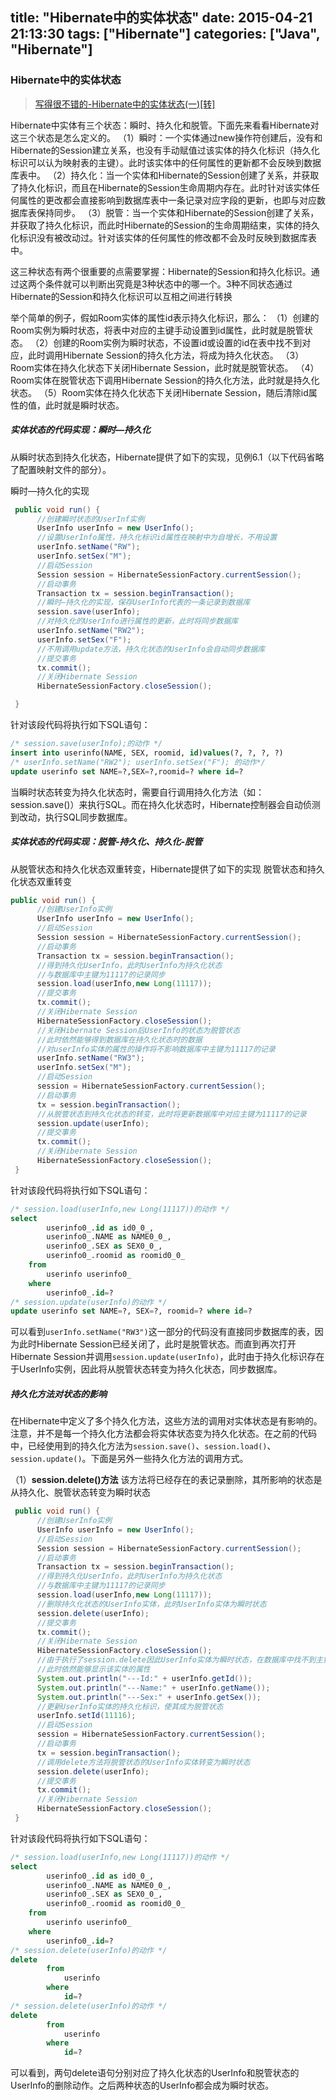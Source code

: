 title: "Hibernate中的实体状态"
date: 2015-04-21 21:13:30
tags: ["Hibernate"]
categories: ["Java", "Hibernate"]
---

### Hibernate中的实体状态

> [写得很不错的-Hibernate中的实体状态(一)[转]](http://hi.baidu.com/kingtoon_go/item/fc0703d1e440134dfa576804)

Hibernate中实体有三个状态：瞬时、持久化和脱管。下面先来看看Hibernate对这三个状态是怎么定义的。
（1）瞬时：一个实体通过new操作符创建后，没有和Hibernate的Session建立关系，也没有手动赋值过该实体的持久化标识（持久化标识可以认为映射表的主键）。此时该实体中的任何属性的更新都不会反映到数据库表中。
（2）持久化：当一个实体和Hibernate的Session创建了关系，并获取了持久化标识，而且在Hibernate的Session生命周期内存在。此时针对该实体任何属性的更改都会直接影响到数据库表中一条记录对应字段的更新，也即与对应数据库表保持同步。
（3）脱管：当一个实体和Hibernate的Session创建了关系，并获取了持久化标识，而此时Hibernate的Session的生命周期结束，实体的持久化标识没有被改动过。针对该实体的任何属性的修改都不会及时反映到数据库表中。

这三种状态有两个很重要的点需要掌握：Hibernate的Session和持久化标识。通过这两个条件就可以判断出究竟是3种状态中的哪一个。3种不同状态通过Hibernate的Session和持久化标识可以互相之间进行转换

举个简单的例子，假如Room实体的属性id表示持久化标识，那么：
（1）创建的Room实例为瞬时状态，将表中对应的主键手动设置到id属性，此时就是脱管状态。
（2）创建的Room实例为瞬时状态，不设置id或设置的id在表中找不到对应，此时调用Hibernate Session的持久化方法，将成为持久化状态。
（3）Room实体在持久化状态下关闭Hibernate Session，此时就是脱管状态。
（4）Room实体在脱管状态下调用Hibernate Session的持久化方法，此时就是持久化状态。
（5）Room实体在持久化状态下关闭Hibernate Session，随后清除id属性的值，此时就是瞬时状态。

##### 实体状态的代码实现：瞬时—持久化
从瞬时状态到持久化状态，Hibernate提供了如下的实现，见例6.1（以下代码省略了配置映射文件的部分）。

瞬时—持久化的实现
```java
 public void run() {
      //创建瞬时状态的UserInf实例
      UserInfo userInfo = new UserInfo();
      //设置UserInfo属性，持久化标识id属性在映射中为自增长，不用设置
      userInfo.setName("RW");
      userInfo.setSex("M");
      //启动Session
      Session session = HibernateSessionFactory.currentSession();
      //启动事务
      Transaction tx = session.beginTransaction();
      //瞬时—持久化的实现，保存UserInfo代表的一条记录到数据库
      session.save(userInfo);
      //对持久化的UserInfo进行属性的更新，此时将同步数据库
      userInfo.setName("RW2");
      userInfo.setSex("F");
      //不用调用update方法，持久化状态的UserInfo会自动同步数据库
      //提交事务
      tx.commit();
      //关闭Hibernate Session
      HibernateSessionFactory.closeSession();

 }
```
针对该段代码将执行如下SQL语句：
```sql
/* session.save(userInfo);的动作 */
insert into userinfo(NAME, SEX, roomid, id)values(?, ?, ?, ?)
/* userInfo.setName("RW2"); userInfo.setSex("F"); 的动作*/
update userinfo set NAME=?,SEX=?,roomid=? where id=?
```
当瞬时状态转变为持久化状态时，需要自行调用持久化方法（如：session.save()）来执行SQL。而在持久化状态时，Hibernate控制器会自动侦测到改动，执行SQL同步数据库。

##### 实体状态的代码实现：脱管-持久化、持久化-脱管
从脱管状态和持久化状态双重转变，Hibernate提供了如下的实现
脱管状态和持久化状态双重转变
```java
public void run() {
      //创建UserInfo实例
      UserInfo userInfo = new UserInfo();
      //启动Session
      Session session = HibernateSessionFactory.currentSession();
      //启动事务
      Transaction tx = session.beginTransaction();
      //得到持久化UserInfo，此时UserInfo为持久化状态
      //与数据库中主键为11117的记录同步
      session.load(userInfo,new Long(11117));
      //提交事务
      tx.commit();
      //关闭Hibernate Session
      HibernateSessionFactory.closeSession();
      //关闭Hibernate Session后UserInfo的状态为脱管状态
      //此时依然能够得到数据库在持久化状态时的数据
      //对userInfo实体的属性的操作将不影响数据库中主键为11117的记录
      userInfo.setName("RW3");
      userInfo.setSex("M");
      //启动Session
      session = HibernateSessionFactory.currentSession();
      //启动事务
      tx = session.beginTransaction();
      //从脱管状态到持久化状态的转变，此时将更新数据库中对应主键为11117的记录
      session.update(userInfo);
      //提交事务
      tx.commit();
      //关闭Hibernate Session
      HibernateSessionFactory.closeSession();
 }
```
针对该段代码将执行如下SQL语句：
```sql
/* session.load(userInfo,new Long(11117))的动作 */
select 
        userinfo0_.id as id0_0_,
        userinfo0_.NAME as NAME0_0_,
        userinfo0_.SEX as SEX0_0_,
        userinfo0_.roomid as roomid0_0_
    from
        userinfo userinfo0_
    where
        userinfo0_.id=?
/* session.update(userInfo)的动作 */
update userinfo set NAME=?, SEX=?, roomid=? where id=?
```
可以看到`userInfo.setName("RW3")`这一部分的代码没有直接同步数据库的表，因为此时Hibernate Session已经关闭了，此时是脱管状态。而直到再次打开Hibernate Session并调用`session.update(userInfo)`，此时由于持久化标识存在于UserInfo实例，因此将从脱管状态转变为持久化状态，同步数据库。

##### 持久化方法对状态的影响
在Hibernate中定义了多个持久化方法，这些方法的调用对实体状态是有影响的。注意，并不是每一个持久化方法都会将实体状态变为持久化状态。在之前的代码中，已经使用到的持久化方法为`session.save()`、`session.load()`、`session.update()`。下面是另外一些持久化方法的调用方式。

（1）**session.delete()方法**
该方法将已经存在的表记录删除，其所影响的状态是从持久化、脱管状态转变为瞬时状态
```java
 public void run() {
      //创建UserInfo实例
      UserInfo userInfo = new UserInfo();
      //启动Session
      Session session = HibernateSessionFactory.currentSession();
      //启动事务
      Transaction tx = session.beginTransaction();
      //得到持久化UserInfo，此时UserInfo为持久化状态
      //与数据库中主键为11117的记录同步
      session.load(userInfo,new Long(11117));
      //删除持久化状态的UserInfo实体，此时UserInfo实体为瞬时状态
      session.delete(userInfo);
      //提交事务
      tx.commit();
      //关闭Hibernate Session
      HibernateSessionFactory.closeSession();
      //由于执行了session.delete因此UserInfo实体为瞬时状态，在数据库中找不到主键为11117的数据
      //此时依然能够显示该实体的属性
      System.out.println("---Id:" + userInfo.getId());
      System.out.println("---Name:" + userInfo.getName());
      System.out.println("---Sex:" + userInfo.getSex());
      //更新UserInfo实体的持久化标识，使其成为脱管状态
      userInfo.setId(11116);
      //启动Session
      session = HibernateSessionFactory.currentSession();
      //启动事务
      tx = session.beginTransaction();
      //调用delete方法将脱管状态的UserInfo实体转变为瞬时状态
      session.delete(userInfo);
      //提交事务
      tx.commit();
      //关闭Hibernate Session
      HibernateSessionFactory.closeSession();
 }
```
针对该段代码将执行如下SQL语句：
```sql
/* session.load(userInfo,new Long(11117))的动作 */
select
        userinfo0_.id as id0_0_,
        userinfo0_.NAME as NAME0_0_,
        userinfo0_.SEX as SEX0_0_,
        userinfo0_.roomid as roomid0_0_
    from
        userinfo userinfo0_
    where
        userinfo0_.id=?
/* session.delete(userInfo)的动作 */
delete
        from
            userinfo
        where
            id=?
/* session.delete(userInfo)的动作 */
delete
        from
            userinfo
        where
            id=?
```
可以看到，两句delete语句分别对应了持久化状态的UserInfo和脱管状态的UserInfo的删除动作。之后两种状态的UserInfo都会成为瞬时状态。
